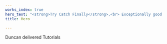 ```yaml
---
works_index: true
hero_text: "<strong>Try Catch Finally</strong>,<br> Exceptionally good dev blog"
title: Hero

---
```

<Hero :text="$page.frontmatter.hero_text" />
Duncan delivered Tutorials
<WorksList />

